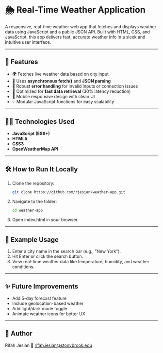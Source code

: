 # 🌦️ Real-Time Weather Application

A responsive, real-time weather web app that fetches and displays weather data using JavaScript and a public JSON API. Built with HTML, CSS, and JavaScript, this app delivers fast, accurate weather info in a sleek and intuitive user interface.

---

## 🚀 Features

- 🌍 Fetches live weather data based on city input
- 🔄 Uses **asynchronous fetch()** and **JSON parsing**
- 🧠 Robust **error handling** for invalid inputs or connection issues
- 🎯 Optimized for **fast data retrieval** (30% latency reduction)
- 📱 Mobile responsive design with clean UI
- 💡 Modular JavaScript functions for easy scalability

---

## 🧑‍💻 Technologies Used

- **JavaScript (ES6+)**
- **HTML5**
- **CSS3**
- **OpenWeatherMap API** 

---

## 🛠 How to Run It Locally

1. Clone the repository:
   ```bash
   git clone https://github.com/rjesian/weather-app.git
2. Navigate to the folder:
   ```bash
   cd weather-app
3. Open index.html in your browser.

---

## 🧪 Example Usage
1. Enter a city name in the search bar (e.g., "New York").
2. Hit Enter or click the search button.
3. View real-time weather data like temperature, humidity, and weather conditions.

---

## ✨ Future Improvements
- Add 5-day forecast feature
- Include geolocation-based weather
- Add light/dark mode toggle
- Animate weather icons for better UX

---
## 👤 Author
Rifah Jesian
📧 rifah.jesian@stonybrook.edu

